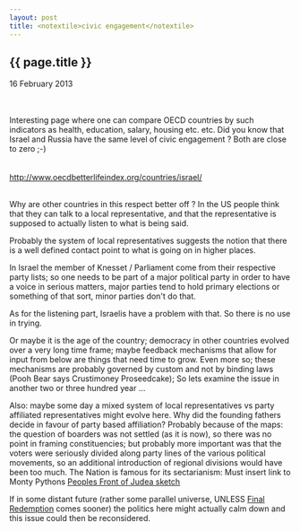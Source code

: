 ```yaml
---
layout: post
title: <notextile>civic engagement</notextile>
---
```


{{ page.title }}
----------------

<p class="publish_date">
16 February 2013

</p>
<br><br>Interesting page where one can compare OECD countries by such indicators as health, education, salary, housing etc. etc. Did you know that Israel and Russia have the same level of civic engagement ? Both are close to zero ;-)<br><br><br><a class="ot-anchor" href="http://www.oecdbetterlifeindex.org/countries/israel/" rel="nofollow">http://www.oecdbetterlifeindex.org/countries/israel/</a>
<br>
<br>

Why are other countries in this respect better off ? In the US people think that they can talk to a local representative, and that the representative is supposed to actually listen to what is being said.

Probably the system of local representatives suggests the notion that there is a well defined contact point to what is going on in higher places.

In Israel the member of Knesset / Parliament come from their respective party lists; so one needs to be part of a major political party in order to have a voice in serious matters, major parties tend to hold primary elections or something of that sort, minor parties don't do that.

As for the listening part, Israelis have a problem with that. So there is no use in trying.

Or maybe it is the age of the country; democracy in other countries evolved over a very long time frame; maybe feedback mechanisms that allow for input from below are things that need time to grow. Even more so; these mechanisms are probably governed by custom and not by binding laws (Pooh Bear says Crustimoney Proseedcake); So lets examine the issue in another two or three hundred year ...

Also: maybe some day a mixed system of local representatives vs party affiliated representatives might evolve here. Why did the founding fathers decide in favour of party based affiliation? Probably because of the maps: the question of boarders was not settled (as it is now), so there was no point in framing constituencies; but probably more important was that the voters were seriously divided along party lines of the various political movements, so an additional introduction of regional divisions would have been too much. The Nation is famous for its sectarianism: Must insert link to Monty Pythons [Peoples Front of Judea sketch](http://www.youtube.com/watch?v=gb_qHP7VaZE)

If in some distant future (rather some parallel universe, UNLESS [Final Redemption](http://www.jewishencyclopedia.com/articles/5849-eschatology) comes sooner) the politics here might actually calm down and this issue could then be reconsidered.
